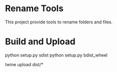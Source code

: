 # Rename Tools

This project provide tools to rename folders and files.

# Build and Upload

python setup.py sdist
python setup.py bdist_wheel

twine upload dist/\*
